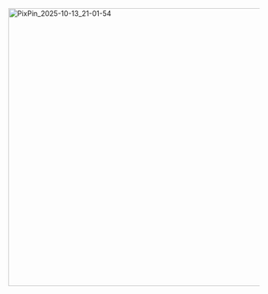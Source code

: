 
<img width="824" height="558" alt="PixPin_2025-10-13_21-01-54" src="https://github.com/user-attachments/assets/ac29aab1-b6f5-4a01-bb32-e621cc1ace06" />


<!--![](http://image.aibochinese.com/i/2025/10/13/xe5zca.jpg)-->
